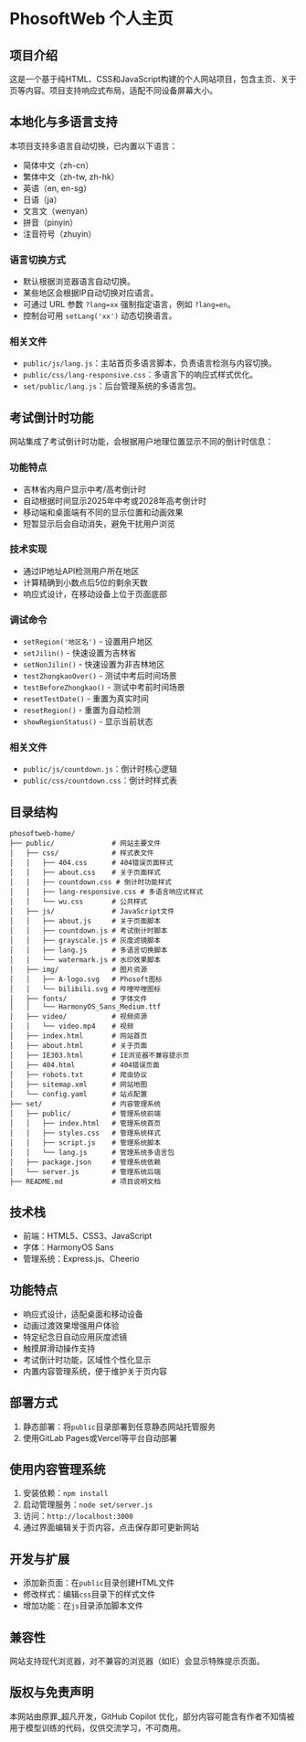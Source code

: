 # PhosoftWeb 个人主页

## 项目介绍

这是一个基于纯HTML、CSS和JavaScript构建的个人网站项目，包含主页、关于页等内容。项目支持响应式布局，适配不同设备屏幕大小。

## 本地化与多语言支持

本项目支持多语言自动切换，已内置以下语言：
- 简体中文（zh-cn）
- 繁体中文（zh-tw, zh-hk）
- 英语（en, en-sg）
- 日语（ja）
- 文言文（wenyan）
- 拼音（pinyin）
- 注音符号（zhuyin）

### 语言切换方式
- 默认根据浏览器语言自动切换。
- 某些地区会根据IP自动切换对应语言。
- 可通过 URL 参数 `?lang=xx` 强制指定语言，例如 `?lang=en`。
- 控制台可用 `setLang('xx')` 动态切换语言。

### 相关文件
- `public/js/lang.js`：主站首页多语言脚本，负责语言检测与内容切换。
- `public/css/lang-responsive.css`：多语言下的响应式样式优化。
- `set/public/lang.js`：后台管理系统的多语言包。

## 考试倒计时功能

网站集成了考试倒计时功能，会根据用户地理位置显示不同的倒计时信息：

### 功能特点
- 吉林省内用户显示中考/高考倒计时
- 自动根据时间显示2025年中考或2028年高考倒计时
- 移动端和桌面端有不同的显示位置和动画效果
- 短暂显示后会自动消失，避免干扰用户浏览

### 技术实现
- 通过IP地址API检测用户所在地区
- 计算精确到小数点后5位的剩余天数
- 响应式设计，在移动设备上位于页面底部

### 调试命令
- `setRegion('地区名')` - 设置用户地区
- `setJilin()` - 快速设置为吉林省
- `setNonJilin()` - 快速设置为非吉林地区
- `testZhongkaoOver()` - 测试中考后时间场景
- `testBeforeZhongkao()` - 测试中考前时间场景
- `resetTestDate()` - 重置为真实时间
- `resetRegion()` - 重置为自动检测
- `showRegionStatus()` - 显示当前状态

### 相关文件
- `public/js/countdown.js`：倒计时核心逻辑
- `public/css/countdown.css`：倒计时样式表

## 目录结构

```
phosoftweb-home/
├── public/              # 网站主要文件
│   ├── css/             # 样式表文件
│   │   ├── 404.css      # 404错误页面样式
│   │   ├── about.css    # 关于页面样式
│   │   ├── countdown.css # 倒计时功能样式
│   │   ├── lang-responsive.css # 多语言响应式样式
│   │   └── wu.css       # 公共样式
│   ├── js/              # JavaScript文件
│   │   ├── about.js     # 关于页面脚本
│   │   ├── countdown.js # 考试倒计时脚本
│   │   ├── grayscale.js # 灰度滤镜脚本
│   │   ├── lang.js      # 多语言切换脚本
│   │   └── watermark.js # 水印效果脚本
│   ├── img/             # 图片资源
│   │   ├── A-logo.svg   # Phosoft图标
│   │   └── bilibili.svg # 哔哩哔哩图标
│   ├── fonts/           # 字体文件
│   │   └── HarmonyOS_Sans_Medium.ttf
│   ├── video/           # 视频资源
│   │   └── video.mp4    # 视频
│   ├── index.html       # 网站首页
│   ├── about.html       # 关于页面
│   ├── IE303.html       # IE浏览器不兼容提示页
│   ├── 404.html         # 404错误页面
│   ├── robots.txt       # 爬虫协议
│   ├── sitemap.xml      # 网站地图
│   └── config.yaml      # 站点配置
├── set/                 # 内容管理系统
│   ├── public/          # 管理系统前端
│   │   ├── index.html   # 管理系统首页
│   │   ├── styles.css   # 管理系统样式
│   │   ├── script.js    # 管理系统脚本
│   │   └── lang.js      # 管理系统多语言包
│   ├── package.json     # 管理系统依赖
│   └── server.js        # 管理系统后端
├── README.md            # 项目说明文档
```


## 技术栈

- 前端：HTML5、CSS3、JavaScript
- 字体：HarmonyOS Sans
- 管理系统：Express.js、Cheerio

## 功能特点

- 响应式设计，适配桌面和移动设备
- 动画过渡效果增强用户体验
- 特定纪念日自动应用灰度滤镜
- 触摸屏滑动操作支持
- 考试倒计时功能，区域性个性化显示
- 内置内容管理系统，便于维护关于页内容

## 部署方式

1. 静态部署：将`public`目录部署到任意静态网站托管服务
2. 使用GitLab Pages或Vercel等平台自动部署

## 使用内容管理系统

1. 安装依赖：`npm install`
2. 启动管理服务：`node set/server.js`
3. 访问：`http://localhost:3000`
4. 通过界面编辑关于页内容，点击保存即可更新网站

## 开发与扩展

- 添加新页面：在`public`目录创建HTML文件
- 修改样式：编辑`css`目录下的样式文件
- 增加功能：在`js`目录添加脚本文件
## 兼容性

网站支持现代浏览器，对不兼容的浏览器（如IE）会显示特殊提示页面。

## 版权与免责声明

本网站由原罪_超凡开发，GitHub Copilot 优化，部分内容可能含有作者不知情被用于模型训练的代码，仅供交流学习，不可商用。
